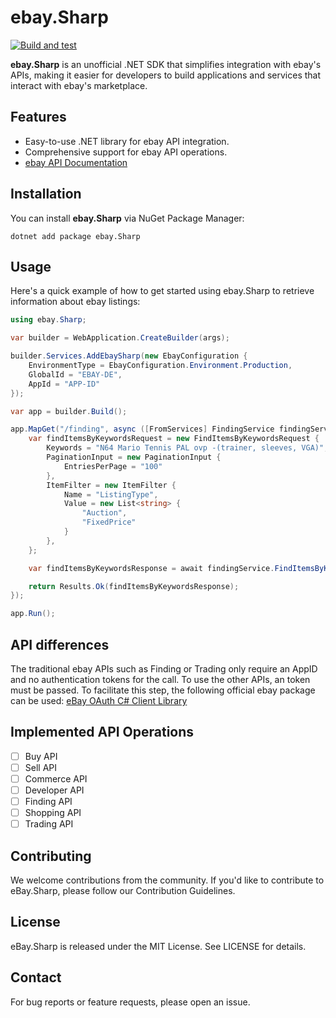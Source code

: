 # ebay.Sharp

[![Build and test](https://github.com/dmkk3r/ebay.Sharp/actions/workflows/build-and-test.yml/badge.svg)](https://github.com/dmkk3r/ebay.Sharp/actions/workflows/build-and-test.yml)

**ebay.Sharp** is an unofficial .NET SDK that simplifies integration with ebay's APIs, making it easier for developers to build applications and services that interact with ebay's marketplace.

## Features
- Easy-to-use .NET library for ebay API integration.
- Comprehensive support for ebay API operations.
- [ebay API Documentation](https://developer.ebay.com/api-docs)

## Installation
You can install **ebay.Sharp** via NuGet Package Manager:

```shell
dotnet add package ebay.Sharp
```

## Usage
Here's a quick example of how to get started using ebay.Sharp to retrieve information about ebay listings:

```csharp
using ebay.Sharp;

var builder = WebApplication.CreateBuilder(args);

builder.Services.AddEbaySharp(new EbayConfiguration {
    EnvironmentType = EbayConfiguration.Environment.Production,
    GlobalId = "EBAY-DE",
    AppId = "APP-ID"
});

var app = builder.Build();

app.MapGet("/finding", async ([FromServices] FindingService findingService) => {
    var findItemsByKeywordsRequest = new FindItemsByKeywordsRequest {
        Keywords = "N64 Mario Tennis PAL ovp -(trainer, sleeves, VGA)",
        PaginationInput = new PaginationInput {
            EntriesPerPage = "100"
        },
        ItemFilter = new ItemFilter {
            Name = "ListingType",
            Value = new List<string> {
                "Auction",
                "FixedPrice"
            }
        },
    };

    var findItemsByKeywordsResponse = await findingService.FindItemsByKeywordsAsync(findItemsByKeywordsRequest);

    return Results.Ok(findItemsByKeywordsResponse);
});

app.Run();
```
## API differences
The traditional ebay APIs such as Finding or Trading only require an AppID and no authentication tokens for the call. To use the other APIs, an token must be passed. To facilitate this step, the following official ebay package can be used: [eBay OAuth C# Client Library](https://github.com/eBay/ebay-oauth-csharp-client)

## Implemented API Operations
- [ ] Buy API
- [ ] Sell API
- [ ] Commerce API
- [ ] Developer API
- [ ] Finding API
- [ ] Shopping API
- [ ] Trading API

## Contributing
We welcome contributions from the community. If you'd like to contribute to eBay.Sharp, please follow our Contribution Guidelines.

## License
eBay.Sharp is released under the MIT License. See LICENSE for details.

## Contact
For bug reports or feature requests, please open an issue.
